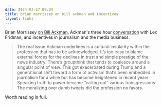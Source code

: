 ```yaml
---
date: 2024-02-27 09:34
title: brian morrissey on bill ackman and incentives
layout: links
---
```


Brian Morrissey [on Bill Ackman](https://www.therebooting.com/bill-ackman-bias/), Ackman's three hour [conversation](https://www.youtube.com/watch?v=PgGKhsWhUu8) with Lex Fridman, and incentives in journalism and the media business:

> The real issue Ackman underlines is a cultural insularity within the profession that has to be acknowledged. It’s too easy to blame external forces for the declines in trust and simple prestige of the news industry. There’s groupthink that tends to coalesce around a singular point of view. This got exacerbated during Trump and a generational shift toward a form of activism that’s been embedded in journalism for a while but has become heightened in recent years. Speaking truth to power became “calling out” various transgressions. The moralizing over dumb tweets did the profession no favors.

Worth reading in full.
